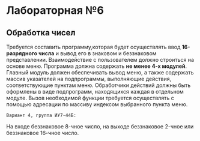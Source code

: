 # Лабораторная №6
## Обработка чисел 

Требуется составить программу,которая будет осуществлять ввод **16-разрядного числа** и вывод его в знаковом и беззнаковом представлении. Взаимодействие с пользователем должно строиться на основе меню. Программа должна содержать **не менее 4-х модулей**. Главный модуль должен обеспечивать вывод меню, а также содержать массив указателей на подпрограммы, выполняющие действия, соответствующие пунктам меню. Обработчики действий должны быть оформлены в виде подпрограмм, находящихся каждая в отдельном модуле. Вызов необходимой функции требуется осуществлять с помощью адресации по массиву индексом выбранного пункта меню. 

`Вариант 4, группа ИУ7-44Б:`
  
На входе беззнаковое 8-чное число, на выходе беззнаковое 2-чное или беззнаковое 16-чное число.  
